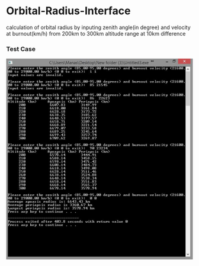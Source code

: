 # Orbital-Radius-Interface

calculation of orbital radius by inputing zenith angle(in degree) and velocity at burnout(km/h) from 200km to 300km altitude range at 10km difference 

### Test Case
![Test-case](test_case.JPG)
